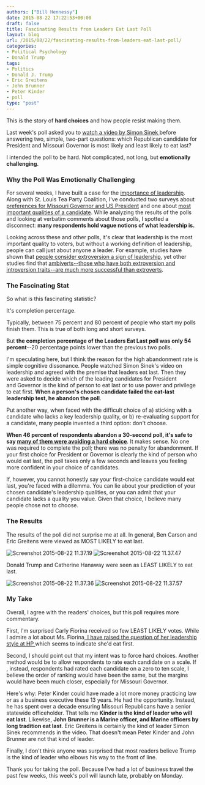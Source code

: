 ```yaml
---
authors: ["Bill Hennessy"]
date: 2015-08-22 17:22:53+00:00
draft: false
title: Fascinating Results from Leaders Eat Last Poll
layout: blog
url: /2015/08/22/fascinating-results-from-leaders-eat-last-poll/
categories:
- Political Psychology
- Donald Trump
tags:
- Politics
- Donald J. Trump
- Eric Greitens
- John Brunner
- Peter Kinder
- poll
type: "post"
---
```


This is the story of **hard choices** and how people resist making them.

Last week's poll asked you to [watch a video by Simon Sinek ](https://hennessysview.com/2015/08/14/what-is-leadership/)before answering two, simple, two-part questions: which Republican candidate for President and Missouri Governor is most likely and least likely to eat last?

I intended the poll to be hard. Not complicated, not long, but **emotionally challenging**.



### Why the Poll Was Emotionally Challenging



For several weeks, I have built a case for the [importance of leadership](https://hennessysview.com/?s=leadership). Along with St. Louis Tea Party Coalition, I've conducted two surveys about [preferences for Missouri Governor and US President](https://hennessysview.com/2015/08/04/tea-partiers-in-st-louis-see-things-a-bit-differently/) and one about [most important qualities of a candidate](https://hennessysview.com/2015/08/05/poll-which-candidate-qualities-matter-most/). While analyzing the results of the polls and looking at verbatim comments about those polls, I spotted a disconnect: **many respondents hold vague notions of what leadership is.**

Looking across these and other polls, it's clear that leadership is the most important quality to voters, but without a working definition of leadership, people can call just about anyone a leader. For example, studies have shown that [people consider extroversion a sign of leadership](https://workforceuniverse.com/wp-content/uploads/2011/05/Judge_2002.pdf), yet other studies find that [ambiverts--those who have both extroversion and introversion traits--are much more successful than extroverts](https://www.scienceofpeople.com/2014/12/ambivert-extrovert-introvert/).



### The Fascinating Stat



So what is this fascinating statistic?

It's completion percentage.

Typically, between 75 percent and 80 percent of people who start my polls finish them. This is true of both long and short surveys.

But **the completion percentage of the Leaders Eat Last poll was only 54 percent**--20 percentage points lower than the previous two polls.

I'm speculating here, but I think the reason for the high abandonment rate is simple cognitive dissonance. People watched Simon Sinek's video on leadership and agreed with the premise that leaders eat last. Then they were asked to decide which of the leading candidates for President and Governor is the kind of person to eat last or to use power and privilege to eat first. **When a person's chosen candidate failed the eat-last leadership test, he abandon the poll**.

Put another way, when faced with the difficult choice of a) sticking with a candidate who lacks a key leadership quality, or b) re-evaluating support for a candidate, many people invented a third option: don't choose.

**When 46 percent of respondents abandon a 30-second poll, it's safe to say [many of them were avoiding a hard choice](https://www.abc.net.au/science/articles/2013/11/05/3884093.htm)**. It makes sense. No one was required to complete the poll; there was no penalty for abandonment. If your first choice for President or Governor is clearly the kind of person who would eat last, the poll takes only a few seconds and leaves you feeling more confident in your choice of candidates.

If, however, you cannot honestly say your first-choice candidate would eat last, you're faced with a dilemma. You can lie about your prediction of your chosen candidate's leadership qualities, or you can admit that your candidate lacks a quality you value. Given that choice, I believe many people chose not to choose.



### The Results



The results of the poll did not surprise me at all. In general, Ben Carson and Eric Greitens were viewed as MOST LIKELY to eat last.

![Screenshot 2015-08-22 11.37.19](https://hennessysview.com/wp-content/uploads/2015/08/Screenshot-2015-08-22-11.37.19.png)
![Screenshot 2015-08-22 11.37.47](https://hennessysview.com/wp-content/uploads/2015/08/Screenshot-2015-08-22-11.37.47.png)


Donald Trump and Catherine Hanaway were seen as LEAST LIKELY to eat last.

![Screenshot 2015-08-22 11.37.36](https://hennessysview.com/wp-content/uploads/2015/08/Screenshot-2015-08-22-11.37.36.png)
![Screenshot 2015-08-22 11.37.57](https://hennessysview.com/wp-content/uploads/2015/08/Screenshot-2015-08-22-11.37.57.png)




### My Take



Overall, I agree with the readers' choices, but this poll requires more commentary.

First, I'm surprised Carly Fiorina received so few LEAST LIKELY votes. While I admire a lot about Ms. Fiorina,[ I have raised the question of her leadership style at HP ](https://hennessysview.com/2015/08/18/one-question-for-carly-fiorina/)which seems to indicate she'd eat first.

Second, I should point out that my intent was to force hard choices. Another method would be to allow respondents to rate each candidate on a scale. If , instead, respondents had rated each candidate on a zero to ten scale, I believe the order of ranking would have been the same, but the margins would have been much closer, especially for Missouri Governor.

Here's why: Peter Kinder could have made a lot more money practicing law or as a business executive these 13 years. He had the opportunity. Instead, he has spent over a decade ensuring Missouri Republicans have a senior statewide officeholder. That tells me **Kinder is the kind of leader who will eat last**. Likewise, **John Brunner is a Marine officer, and Marine officers by long tradition eat last**. Eric Greitens is certainly the kind of leader Simon Sinek recommends in the video. That doesn't mean Peter Kinder and John Brunner are not that kind of leader.

Finally, I don't think anyone was surprised that most readers believe Trump is the kind of leader who elbows his way to the front of line.

Thank you for taking the poll. Because I've had a lot of business travel the past few weeks, this week's poll will launch late, probably on Monday.
